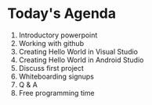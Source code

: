 # Today's Agenda

1. Introductory powerpoint
2. Working with github
3. Creating Hello World in Visual Studio
4. Creating Hello World in Android Studio
5. Discuss first project
6. Whiteboarding signups
7. Q & A
8. Free programming time